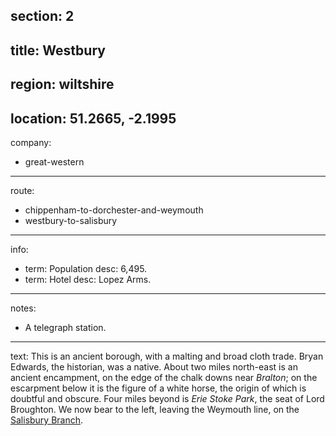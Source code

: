 section: 2
----
title: Westbury
----
region: wiltshire
----
location: 51.2665, -2.1995
----
company:
- great-western
----
route:
- chippenham-to-dorchester-and-weymouth
- westbury-to-salisbury
----
info:
- term: Population
  desc: 6,495.
- term: Hotel
  desc: Lopez Arms.
----
notes:
- A telegraph station.
----
text: This is an ancient borough, with a malting and broad cloth trade. Bryan Edwards, the historian, was a native. About two miles north-east is an ancient encampment, on the edge of the chalk downs near *Bralton*; on the escarpment below it is the figure of a white horse, the origin of which is doubtful and obscure. Four miles beyond is *Erie Stoke Park*, the seat of Lord Broughton. We now bear to the left, leaving the Weymouth line, on the [Salisbury Branch](/routes/westbury-to-salisbury).
